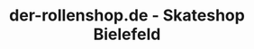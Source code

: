 ---
title: "der-rollenshop.de - Skateshop Bielefeld"
url: /bielefeld/der-rollenshop-de-skateshop-bielefeld/
shop: Sport
---